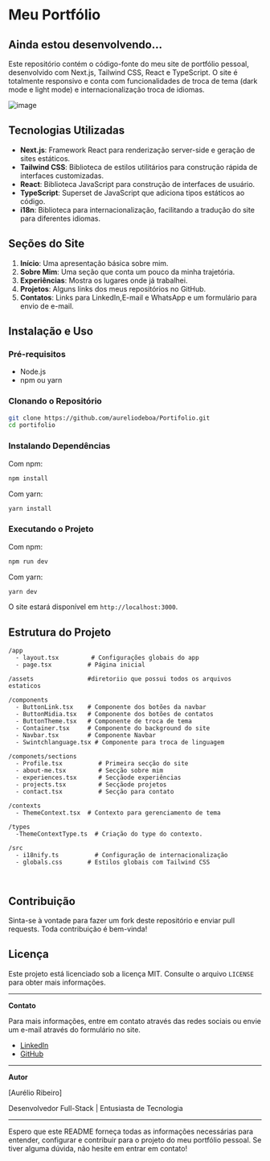 # Meu Portfólio

## Ainda estou desenvolvendo...

Este repositório contém o código-fonte do meu site de portfólio pessoal, desenvolvido com Next.js, Tailwind CSS, React e TypeScript. O site é totalmente responsivo e conta com funcionalidades de troca de tema (dark mode e light mode) e internacionalização troca de idiomas.

![image](https://github.com/aureliodeboa/Portifolio/assets/53971991/8caee58c-71b2-4f3b-ae35-d30fcf198f06)


## Tecnologias Utilizadas

- **Next.js**: Framework React para renderização server-side e geração de sites estáticos.
- **Tailwind CSS**: Biblioteca de estilos utilitários para construção rápida de interfaces customizadas.
- **React**: Biblioteca JavaScript para construção de interfaces de usuário.
- **TypeScript**: Superset de JavaScript que adiciona tipos estáticos ao código.
- **i18n**: Biblioteca para internacionalização, facilitando a tradução do site para diferentes idiomas.


## Seções do Site

1. **Início**: Uma apresentação básica sobre mim.
2. **Sobre Mim**: Uma seção que conta um pouco da minha trajetória.
3. **Experiências**: Mostra os lugares onde já trabalhei.
4. **Projetos**: Alguns links dos meus repositórios no GitHub.
5. **Contatos**: Links para LinkedIn,E-mail e WhatsApp e um formulário para envio de e-mail.

## Instalação e Uso

### Pré-requisitos

- Node.js
- npm ou yarn

### Clonando o Repositório

```bash
git clone https://github.com/aureliodeboa/Portifolio.git
cd portifolio
```

### Instalando Dependências

Com npm:

```bash
npm install
```

Com yarn:

```bash
yarn install
```

### Executando o Projeto

Com npm:

```bash
npm run dev
```

Com yarn:

```bash
yarn dev
```

O site estará disponível em `http://localhost:3000`.

## Estrutura do Projeto

```
/app
  - layout.tsx         # Configurações globais do app
  - page.tsx          # Página inicial

/assets               #diretoriio que possui todos os arquivos estaticos
 
/components
  - ButtonLink.tsx    # Componente dos botões da navbar
  - ButtonMidia.tsx   # Componente dos botões de contatos
  - ButtonTheme.tsx   # Componente de troca de tema
  - Container.tsx     # Componente do background do site
  - Navbar.tsx        # Componente Navbar
  - Swintchlanguage.tsx # Componente para troca de linguagem

/componets/sections
  - Profile.tsx          # Primeira secção do site
  - about-me.tsx         # Secção sobre mim
  - experiences.tsx      # Secçãode experiências
  - projects.tsx         # Secçãode projetos
  - contact.tsx          # Secção para contato

/contexts
  - ThemeContext.tsx  # Contexto para gerenciamento de tema

/types
  -ThemeContextType.ts  # Criação do type do contexto.

/src
  - i18nify.ts          # Configuração de internacionalização
  - globals.css       # Estilos globais com Tailwind CSS



```

## Contribuição

Sinta-se à vontade para fazer um fork deste repositório e enviar pull requests. Toda contribuição é bem-vinda!

## Licença

Este projeto está licenciado sob a licença MIT. Consulte o arquivo `LICENSE` para obter mais informações.

---

**Contato**

Para mais informações, entre em contato através das redes sociais ou envie um e-mail através do formulário no site.

- [LinkedIn](https://www.linkedin.com/in/aurelioribeiro/)
- [GitHub](https://github.com/aureliodeboa)


---

**Autor**

[Aurélio Ribeiro]

Desenvolvedor Full-Stack | Entusiasta de Tecnologia

---

Espero que este README forneça todas as informações necessárias para entender, configurar e contribuir para o projeto do meu portfólio pessoal. Se tiver alguma dúvida, não hesite em entrar em contato!
